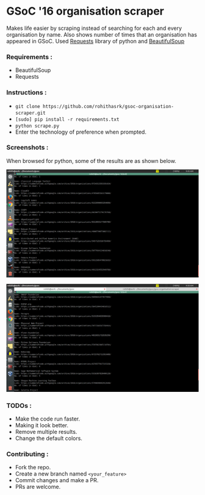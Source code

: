# GSoC '16 organisation scraper

Makes life easier by scraping instead of searching for each and every organisation by name. Also shows number of times that an organisation has appeared in GSoC.
Used [Requests](http://docs.python-requests.org/en/master/) library of python and [BeautifulSoup](https://www.crummy.com/software/BeautifulSoup/bs4/doc/)

### Requirements :
+ BeautifulSoup
+ Requests

### Instructions :
+ `git clone https://github.com/rohithasrk/gsoc-organisation-scraper.git`
+ `[sudo] pip install -r requirements.txt`
+ `python scrape.py`
+  Enter the technology of preference when prompted.

### Screenshots :

When browsed for python, some of the results are as shown below.

![Python orgs 1](img/pyorgs.png)

![Python orgs 2](img/pyorgs2.png)

### TODOs :
+ Make the code run faster.
+ Making it look better.
+ Remove multiple results.
+ Change the default colors.

### Contributing :
+ Fork the repo.
+ Create a new branch named `<your_feature>`
+ Commit changes and make a PR.
+ PRs are welcome.

